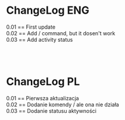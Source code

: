 # ChangeLog ENG
0.01 == First update <br>
0.02 == Add / command, but it dosen't work <br>
0.03 == Add activity status <br>

<br><br>
# ChangeLog PL
0.01 == Pierwsza aktualizacja <br>
0.02 == Dodanie komendy / ale ona nie działa <br> 
0.03 == Dodanie statusu aktywności <br>
